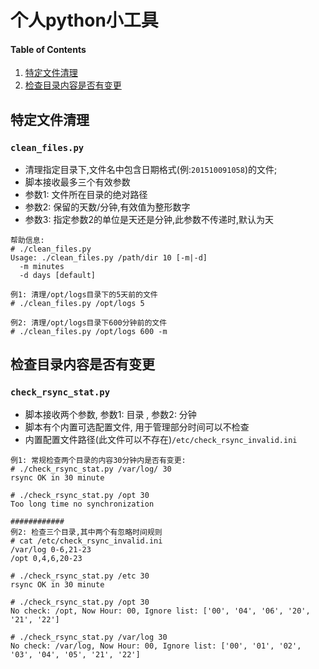 # 个人python小工具

#### Table of Contents

1. [特定文件清理](#特定文件清理)
2. [检查目录内容是否有变更](#检查目录内容是否有变更)

## 特定文件清理

### `clean_files.py`

* 清理指定目录下,文件名中包含日期格式(例:`201510091058`)的文件; 
* 脚本接收最多三个有效参数
* 参数1: 文件所在目录的绝对路径
* 参数2: 保留的天数/分钟,有效值为整形数字
* 参数3: 指定参数2的单位是天还是分钟,此参数不传递时,默认为天

```
帮助信息:
# ./clean_files.py 
Usage: ./clean_files.py /path/dir 10 [-m|-d]
  -m minutes
  -d days [default]

例1: 清理/opt/logs目录下的5天前的文件
# ./clean_files.py /opt/logs 5 

例2: 清理/opt/logs目录下600分钟前的文件
# ./clean_files.py /opt/logs 600 -m
```

## 检查目录内容是否有变更

### `check_rsync_stat.py`

* 脚本接收两个参数, 参数1: 目录 , 参数2: 分钟
* 脚本有个内置可选配置文件, 用于管理部分时间可以不检查
* 内置配置文件路径(此文件可以不存在)`/etc/check_rsync_invalid.ini`

```
例1: 常规检查两个目录的内容30分钟内是否有变更:
# ./check_rsync_stat.py /var/log/ 30
rsync OK in 30 minute

# ./check_rsync_stat.py /opt 30
Too long time no synchronization 

############
例2: 检查三个目录,其中两个有忽略时间规则
# cat /etc/check_rsync_invalid.ini 
/var/log 0-6,21-23
/opt 0,4,6,20-23

# ./check_rsync_stat.py /etc 30
rsync OK in 30 minute

# ./check_rsync_stat.py /opt 30
No check: /opt, Now Hour: 00, Ignore list: ['00', '04', '06', '20', '21', '22']

# ./check_rsync_stat.py /var/log 30
No check: /var/log, Now Hour: 00, Ignore list: ['00', '01', '02', '03', '04', '05', '21', '22']
```

